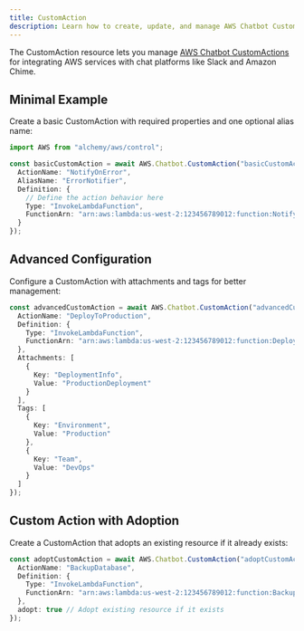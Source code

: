 ```yaml
---
title: CustomAction
description: Learn how to create, update, and manage AWS Chatbot CustomActions using Alchemy Cloud Control.
---
```



The CustomAction resource lets you manage [AWS Chatbot CustomActions](https://docs.aws.amazon.com/chatbot/latest/userguide/) for integrating AWS services with chat platforms like Slack and Amazon Chime.

## Minimal Example

Create a basic CustomAction with required properties and one optional alias name:

```ts
import AWS from "alchemy/aws/control";

const basicCustomAction = await AWS.Chatbot.CustomAction("basicCustomAction", {
  ActionName: "NotifyOnError",
  AliasName: "ErrorNotifier",
  Definition: {
    // Define the action behavior here
    Type: "InvokeLambdaFunction",
    FunctionArn: "arn:aws:lambda:us-west-2:123456789012:function:NotifyFunction"
  }
});
```

## Advanced Configuration

Configure a CustomAction with attachments and tags for better management:

```ts
const advancedCustomAction = await AWS.Chatbot.CustomAction("advancedCustomAction", {
  ActionName: "DeployToProduction",
  Definition: {
    Type: "InvokeLambdaFunction",
    FunctionArn: "arn:aws:lambda:us-west-2:123456789012:function:DeployFunction"
  },
  Attachments: [
    {
      Key: "DeploymentInfo",
      Value: "ProductionDeployment"
    }
  ],
  Tags: [
    {
      Key: "Environment",
      Value: "Production"
    },
    {
      Key: "Team",
      Value: "DevOps"
    }
  ]
});
```

## Custom Action with Adoption

Create a CustomAction that adopts an existing resource if it already exists:

```ts
const adoptCustomAction = await AWS.Chatbot.CustomAction("adoptCustomAction", {
  ActionName: "BackupDatabase",
  Definition: {
    Type: "InvokeLambdaFunction",
    FunctionArn: "arn:aws:lambda:us-west-2:123456789012:function:BackupFunction"
  },
  adopt: true // Adopt existing resource if it exists
});
```
